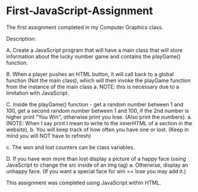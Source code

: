 # First-JavaScript-Assignment  
The first assignment completed in my Computer Graphics class. 

Description: 

A. Create a JavaScript program that will have a main class that will store information about the
lucky number game and contains the playGame() function.

B. When a player pushes an HTML button, it will call back to a global function (Not the main class),
which will then invoke the playGame function from the instance of the main class
  a. NOTE: this is necessary due to a limitation with JavaScript.
  
C. Inside the playGame() function - get a random number between 1 and 100, get a second random
number between 1 and 100, if the 2nd number is higher print "You Win", otherwise print you lose.
(Also print the numbers).
  a. (NOTE: When I say print I mean to write to the innerHTML of a section in the website).
  b. You will keep track of how often you have one or lost. (Keep in mind you will NOT
have to refresh)

c. The won and lost counters can be class variables.

D. If you have won more than lost display a picture of a happy face (using JavaScript to change the
src inside of an img tag)
  a. Otherwise, display an unhappy face. (If you want a special face for win == lose you
may add it.)

This assignment was completed using JavaScript within HTML. 
